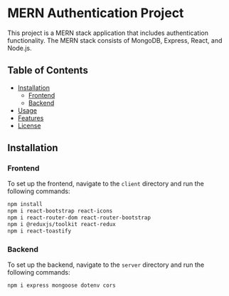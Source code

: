 # MERN Authentication Project

This project is a MERN stack application that includes authentication functionality. The MERN stack consists of MongoDB, Express, React, and Node.js.

## Table of Contents

- [Installation](#installation)
  - [Frontend](#frontend)
  - [Backend](#backend)
- [Usage](#usage)
- [Features](#features)
- [License](#license)

## Installation

### Frontend

To set up the frontend, navigate to the `client` directory and run the following commands:

```bash
npm install
npm i react-bootstrap react-icons
npm i react-router-dom react-router-bootstrap
npm i @reduxjs/toolkit react-redux
npm i react-toastify
```

### Backend
To set up the backend, navigate to the `server` directory and run the following commands:
```bash
npm i express mongoose dotenv cors
```

